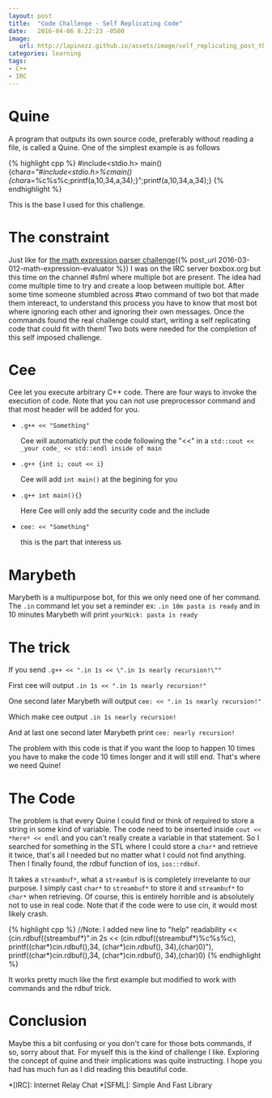 ```yaml
---
layout: post
title:  "Code Challenge - Self Replicating Code"
date:   2016-04-06 8:22:23 -0500
image:
   url: http://lapinozz.github.io/assets/image/self_replicating_post_thumbnail.jpeg
categories: learning
tags:
- C++
- IRC
---
```


# Quine

A program that outputs its own source code, preferably without reading a file, is called a Quine. One of the simplest example is as follows 

{% highlight cpp %}
#include<stdio.h>
main(){char*a="#include<stdio.h>%cmain(){char*a=%c%s%c;printf(a,10,34,a,34);}";printf(a,10,34,a,34);}
{% endhighlight %}

This is the base I used for this challenge.

# The constraint

Just like for [the math expression parser challenge]({% post_url 2016-03-012-math-expression-evaluator %}) I was on the IRC server boxbox.org but this time on the channel #sfml where multiple bot are present. The idea had come multiple time to try and create a loop between multiple bot. After some time someone stumbled across #two command of two bot that made them intereact, to understand this process you have to know that most bot where ignoring each other and ignoring their own messages. Once the commands found the real challenge could start, writing a self replicating code that could fit with them! Two bots were needed for the completion of this self imposed challenge.


# Cee

Cee let you execute arbitrary C++ code. There are four ways to invoke the execution of code. Note that you can not use preprocessor command and that most header will be added for you.

* `.g++ << "Something"`
        
    Cee will automaticly put the code following the "<<" in a `std::cout << _your code_ << std::endl inside of main`
        
* `.g++ {int i; cout << i}`
    
    Cee will add `int main()` at the begining for you
    
* `.g++ int main(){}`
    
    Here Cee will only add the security code and the include
    
* `cee: << "Something"`
    
    this is the part that interess us
        
    
# Marybeth

Marybeth is a multipurpose bot, for this we only need one of her command. The `.in` command let you set a reminder ex: `.in 10m pasta is ready` and in 10 minutes Marybeth will print `yourNick: pasta is ready`

# The trick

If you send `.g++ << ".in 1s << \".in 1s nearly recursion!\""`

First cee will output `.in 1s << ".in 1s nearly recursion!"`

One second later Marybeth will output `cee: << ".in 1s nearly recursion!"`

Which make cee output `.in 1s nearly recursion!`

And at last one second later Marybeth print `cee: nearly recursion!`


The problem with this code is that if you want the loop to happen 10 times you have to make the code 10 times longer and it will still end. That's where we need Quine!

# The Code

The problem is that every Quine I could find or think of required to store a string in some kind of variable. The code need to be inserted inside `cout << *here* << endl` and you can't really create a variable in that statement. So I searched for something in the STL where I could store a `char*` and retrieve it twice, that's all I needed but no matter what I could not find anything. Then I finally found, the rdbuf function of ios, `ios::rdbuf`.

It takes a `streambuf*`, what a `streambuf` is is completely irrevelante to our purpose. I simply cast `char*` to `streambuf*` to store it and `streambuf*` to `char*` when retrieving. Of course, this is entirely horrible and is absolutely not to use in real code. Note that if the code were to use cin, it would most likely crash.

{% highlight cpp %}
//Note: I added new line to "help" readability
<< (cin.rdbuf((streambuf*)".in 2s << (cin.rdbuf((streambuf*)%c%s%c),
printf((char*)cin.rdbuf(),34, (char*)cin.rdbuf(), 34),(char)0)"),
printf((char*)cin.rdbuf(),34, (char*)cin.rdbuf(), 34),(char)0)
{% endhighlight %}

It works pretty much like the first example but modified to work with commands and the rdbuf trick.

# Conclusion

Maybe this a bit confusing or you don't care for those bots commands, if so, sorry about that. For myself this is the kind of challenge I like. Exploring the concept of quine and their implications was quite instructing. I hope you had has much fun as I did reading this beautiful code.


*[IRC]: Internet Relay Chat
*[SFML]: Simple And Fast Library

[the math expression parser challenge]: http://www.lapinozz.github.io

